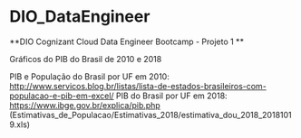 # DIO_DataEngineer

**DIO Cognizant Cloud Data Engineer Bootcamp - Projeto 1 **

Gráficos do PIB do Brasil de 2010 e 2018

PIB e População do Brasil por UF em 2010: http://www.servicos.blog.br/listas/lista-de-estados-brasileiros-com-populacao-e-pib-em-excel/
PIB do Brasil por UF em 2018: https://www.ibge.gov.br/explica/pib.php (Estimativas_de_Populacao/Estimativas_2018/estimativa_dou_2018_20181019.xls)
